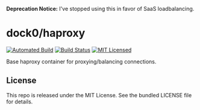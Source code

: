**Deprecation Notice:** I've stopped using this in favor of SaaS loadbalancing.

dock0/haproxy
=======

[![Automated Build](https://img.shields.io/docker/build/dock0/haproxy.svg)](https://hub.docker.com/r/dock0/haproxy/)
[![Build Status](https://img.shields.io/travis/com/dock0/haproxy.svg)](https://travis-ci.com/dock0/haproxy)
[![MIT Licensed](http://img.shields.io/badge/license-MIT-green.svg)](https://tldrlegal.com/license/mit-license)

Base haproxy container for proxying/balancing connections.

## License

This repo is released under the MIT License. See the bundled LICENSE file for details.


